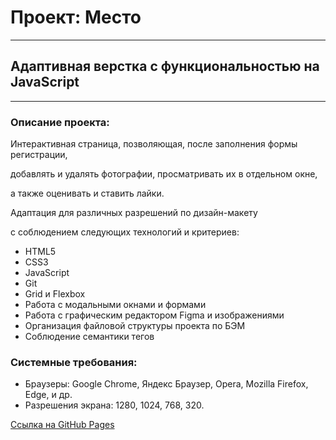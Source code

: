 # Проект: Место
___
## Адаптивная верстка с функциональностью на JavaScript
___
### Описание проекта:
Интерактивная страница, позволяющая, после заполнения формы регистрации,

добавлять и удалять фотографии, просматривать их в отдельном окне,

а также оценивать и ставить лайки.

Адаптация для различных разрешений по дизайн-макету

с соблюдением следующих технологий и критериев:

- HTML5
- CSS3
- JavaScript
- Git
- Grid и Flexbox
- Работа с модальными окнами и формами
- Работа с графическим редактором Figma и изображениями
- Организация файловой структуры проекта по БЭМ
- Соблюдение семантики тегов

### Системные требования:
- Браузеры: Google Chrome, Яндекс Браузер, Opera,
  Mozilla Firefox, Edge, и др.
- Разрешения экрана: 1280, 1024, 768, 320.

[Ссылка на GitHub Pages](https://dmitriyfff.github.io/mesto-project/)
